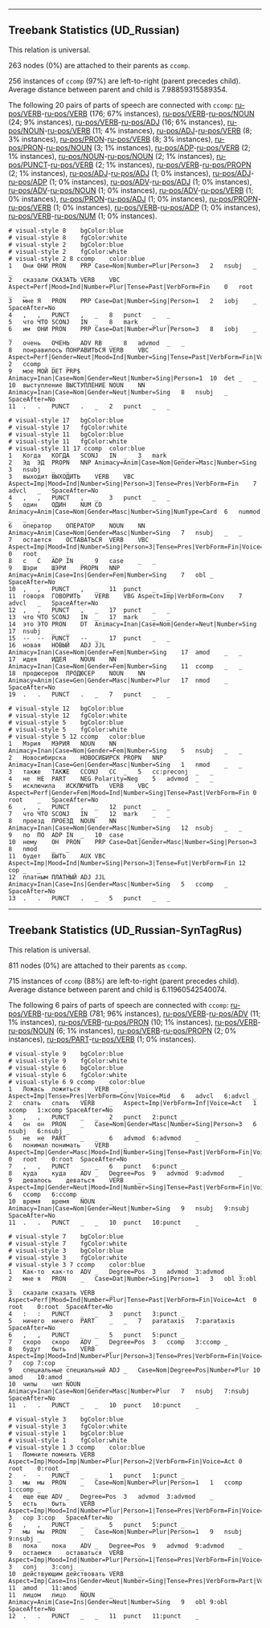

--------------------------------------------------------------------------------

## Treebank Statistics (UD_Russian)

This relation is universal.

263 nodes (0%) are attached to their parents as `ccomp`.

256 instances of `ccomp` (97%) are left-to-right (parent precedes child).
Average distance between parent and child is 7.98859315589354.

The following 20 pairs of parts of speech are connected with `ccomp`: [ru-pos/VERB]()-[ru-pos/VERB]() (176; 67% instances), [ru-pos/VERB]()-[ru-pos/NOUN]() (24; 9% instances), [ru-pos/VERB]()-[ru-pos/ADJ]() (16; 6% instances), [ru-pos/NOUN]()-[ru-pos/VERB]() (11; 4% instances), [ru-pos/ADJ]()-[ru-pos/VERB]() (8; 3% instances), [ru-pos/PRON]()-[ru-pos/VERB]() (8; 3% instances), [ru-pos/PRON]()-[ru-pos/NOUN]() (3; 1% instances), [ru-pos/ADP]()-[ru-pos/VERB]() (2; 1% instances), [ru-pos/NOUN]()-[ru-pos/NOUN]() (2; 1% instances), [ru-pos/PUNCT]()-[ru-pos/VERB]() (2; 1% instances), [ru-pos/VERB]()-[ru-pos/PROPN]() (2; 1% instances), [ru-pos/ADJ]()-[ru-pos/ADJ]() (1; 0% instances), [ru-pos/ADJ]()-[ru-pos/ADP]() (1; 0% instances), [ru-pos/ADV]()-[ru-pos/ADJ]() (1; 0% instances), [ru-pos/ADV]()-[ru-pos/NOUN]() (1; 0% instances), [ru-pos/ADV]()-[ru-pos/VERB]() (1; 0% instances), [ru-pos/PRON]()-[ru-pos/ADJ]() (1; 0% instances), [ru-pos/PROPN]()-[ru-pos/VERB]() (1; 0% instances), [ru-pos/VERB]()-[ru-pos/ADP]() (1; 0% instances), [ru-pos/VERB]()-[ru-pos/NUM]() (1; 0% instances).


~~~ conllu
# visual-style 8	bgColor:blue
# visual-style 8	fgColor:white
# visual-style 2	bgColor:blue
# visual-style 2	fgColor:white
# visual-style 2 8 ccomp	color:blue
1	Они	ОНИ	PRON	PRP	Case=Nom|Number=Plur|Person=3	2	nsubj	_	_
2	сказали	СКАЗАТЬ	VERB	VBC	Aspect=Perf|Mood=Ind|Number=Plur|Tense=Past|VerbForm=Fin	0	root	_	_
3	мне	Я	PRON	PRP	Case=Dat|Number=Sing|Person=1	2	iobj	_	SpaceAfter=No
4	,	,	PUNCT	,	_	8	punct	_	_
5	что	ЧТО	SCONJ	IN	_	8	mark	_	_
6	им	ОНИ	PRON	PRP	Case=Dat|Number=Plur|Person=3	8	iobj	_	_
7	очень	ОЧЕНЬ	ADV	RB	_	8	advmod	_	_
8	понравилось	ПОНРАВИТЬСЯ	VERB	VBC	Aspect=Perf|Gender=Neut|Mood=Ind|Number=Sing|Tense=Past|VerbForm=Fin|Voice=Mid	2	ccomp	_	_
9	мое	МОЙ	DET	PRP$	Animacy=Inan|Case=Nom|Gender=Neut|Number=Sing|Person=1	10	det	_	_
10	выступление	ВЫСТУПЛЕНИЕ	NOUN	NN	Animacy=Inan|Case=Nom|Gender=Neut|Number=Sing	8	nsubj	_	SpaceAfter=No
11	.	.	PUNCT	.	_	2	punct	_	_

~~~


~~~ conllu
# visual-style 17	bgColor:blue
# visual-style 17	fgColor:white
# visual-style 11	bgColor:blue
# visual-style 11	fgColor:white
# visual-style 11 17 ccomp	color:blue
1	Когда	КОГДА	SCONJ	IN	_	3	mark	_	_
2	Эд	ЭД	PROPN	NNP	Animacy=Anim|Case=Nom|Gender=Masc|Number=Sing	3	nsubj	_	_
3	выходит	ВЫХОДИТЬ	VERB	VBC	Aspect=Imp|Mood=Ind|Number=Sing|Person=3|Tense=Pres|VerbForm=Fin	7	advcl	_	SpaceAfter=No
4	,	,	PUNCT	,	_	3	punct	_	_
5	один	ОДИН	NUM	CD	Animacy=Anim|Case=Nom|Gender=Masc|Number=Sing|NumType=Card	6	nummod	_	_
6	оператор	ОПЕРАТОР	NOUN	NN	Animacy=Anim|Case=Nom|Gender=Masc|Number=Sing	7	nsubj	_	_
7	остается	ОСТАВАТЬСЯ	VERB	VBC	Aspect=Imp|Mood=Ind|Number=Sing|Person=3|Tense=Pres|VerbForm=Fin|Voice=Mid	0	root	_	_
8	с	С	ADP	IN	_	9	case	_	_
9	Шэри	ШЭРИ	PROPN	NNP	Animacy=Anim|Case=Ins|Gender=Fem|Number=Sing	7	obl	_	SpaceAfter=No
10	,	,	PUNCT	,	_	11	punct	_	_
11	говоря	ГОВОРИТЬ	VERB	VBG	Aspect=Imp|VerbForm=Conv	7	advcl	_	SpaceAfter=No
12	,	,	PUNCT	,	_	17	punct	_	_
13	что	ЧТО	SCONJ	IN	_	17	mark	_	_
14	это	ЭТО	PRON	DT	Animacy=Inan|Case=Nom|Gender=Neut|Number=Sing	17	nsubj	_	_
15	--	--	PUNCT	--	_	17	punct	_	_
16	новая	НОВЫЙ	ADJ	JJL	Animacy=Inan|Case=Nom|Gender=Fem|Number=Sing	17	amod	_	_
17	идея	ИДЕЯ	NOUN	NN	Animacy=Inan|Case=Nom|Gender=Fem|Number=Sing	11	ccomp	_	_
18	продюсеров	ПРОДЮСЕР	NOUN	NN	Animacy=Anim|Case=Gen|Gender=Masc|Number=Plur	17	nmod	_	SpaceAfter=No
19	.	.	PUNCT	.	_	7	punct	_	_

~~~


~~~ conllu
# visual-style 12	bgColor:blue
# visual-style 12	fgColor:white
# visual-style 5	bgColor:blue
# visual-style 5	fgColor:white
# visual-style 5 12 ccomp	color:blue
1	Мэрия	МЭРИЯ	NOUN	NN	Animacy=Inan|Case=Nom|Gender=Fem|Number=Sing	5	nsubj	_	_
2	Новосибирска	НОВОСИБИРСК	PROPN	NNP	Animacy=Inan|Case=Gen|Gender=Masc|Number=Sing	1	nmod	_	_
3	также	ТАКЖЕ	CCONJ	CC	_	5	cc:preconj	_	_
4	не	НЕ	PART	NEG	Polarity=Neg	5	advmod	_	_
5	исключила	ИСКЛЮЧИТЬ	VERB	VBC	Aspect=Perf|Gender=Fem|Mood=Ind|Number=Sing|Tense=Past|VerbForm=Fin	0	root	_	SpaceAfter=No
6	,	,	PUNCT	,	_	12	punct	_	_
7	что	ЧТО	SCONJ	IN	_	12	mark	_	_
8	проезд	ПРОЕЗД	NOUN	NN	Animacy=Inan|Case=Nom|Gender=Masc|Number=Sing	12	nsubj	_	_
9	по	ПО	ADP	IN	_	10	case	_	_
10	нему	ОН	PRON	PRP	Case=Dat|Gender=Masc|Number=Sing|Person=3	8	nmod	_	_
11	будет	БЫТЬ	AUX	VBC	Aspect=Imp|Mood=Ind|Number=Sing|Person=3|Tense=Fut|VerbForm=Fin	12	cop	_	_
12	платным	ПЛАТНЫЙ	ADJ	JJL	Animacy=Inan|Case=Ins|Gender=Masc|Number=Sing	5	ccomp	_	SpaceAfter=No
13	.	.	PUNCT	.	_	5	punct	_	_

~~~




--------------------------------------------------------------------------------

## Treebank Statistics (UD_Russian-SynTagRus)

This relation is universal.

811 nodes (0%) are attached to their parents as `ccomp`.

715 instances of `ccomp` (88%) are left-to-right (parent precedes child).
Average distance between parent and child is 6.11960542540074.

The following 6 pairs of parts of speech are connected with `ccomp`: [ru-pos/VERB]()-[ru-pos/VERB]() (781; 96% instances), [ru-pos/VERB]()-[ru-pos/ADV]() (11; 1% instances), [ru-pos/VERB]()-[ru-pos/PRON]() (10; 1% instances), [ru-pos/VERB]()-[ru-pos/NOUN]() (6; 1% instances), [ru-pos/VERB]()-[ru-pos/PROPN]() (2; 0% instances), [ru-pos/PART]()-[ru-pos/VERB]() (1; 0% instances).


~~~ conllu
# visual-style 9	bgColor:blue
# visual-style 9	fgColor:white
# visual-style 6	bgColor:blue
# visual-style 6	fgColor:white
# visual-style 6 9 ccomp	color:blue
1	Ложась	ложиться	VERB	_	Aspect=Imp|Tense=Pres|VerbForm=Conv|Voice=Mid	6	advcl	6:advcl	_
2	спать	спать	VERB	_	Aspect=Imp|VerbForm=Inf|Voice=Act	1	xcomp	1:xcomp	SpaceAfter=No
3	,	,	PUNCT	_	_	2	punct	2:punct	_
4	он	он	PRON	_	Case=Nom|Gender=Masc|Number=Sing|Person=3	6	nsubj	6:nsubj	_
5	не	не	PART	_	_	6	advmod	6:advmod	_
6	понимал	понимать	VERB	_	Aspect=Imp|Gender=Masc|Mood=Ind|Number=Sing|Tense=Past|VerbForm=Fin|Voice=Act	0	root	0:root	SpaceAfter=No
7	,	,	PUNCT	_	_	6	punct	6:punct	_
8	куда	куда	ADV	_	Degree=Pos	9	advmod	9:advmod	_
9	девалось	деваться	VERB	_	Aspect=Imp|Gender=Neut|Mood=Ind|Number=Sing|Tense=Past|VerbForm=Fin|Voice=Mid	6	ccomp	6:ccomp	_
10	время	время	NOUN	_	Animacy=Inan|Case=Nom|Gender=Neut|Number=Sing	9	nsubj	9:nsubj	SpaceAfter=No
11	.	.	PUNCT	_	_	10	punct	10:punct	_

~~~


~~~ conllu
# visual-style 7	bgColor:blue
# visual-style 7	fgColor:white
# visual-style 3	bgColor:blue
# visual-style 3	fgColor:white
# visual-style 3 7 ccomp	color:blue
1	Как-то	как-то	ADV	_	Degree=Pos	3	advmod	3:advmod	_
2	мне	я	PRON	_	Case=Dat|Number=Sing|Person=1	3	obl	3:obl	_
3	сказали	сказать	VERB	_	Aspect=Perf|Mood=Ind|Number=Plur|Tense=Past|VerbForm=Fin|Voice=Act	0	root	0:root	SpaceAfter=No
4	:	:	PUNCT	_	_	3	punct	3:punct	_
5	ничего	ничего	PART	_	_	7	parataxis	7:parataxis	SpaceAfter=No
6	,	,	PUNCT	_	_	5	punct	5:punct	_
7	скоро	скоро	ADV	_	Degree=Pos	3	ccomp	3:ccomp	_
8	будут	быть	VERB	_	Aspect=Imp|Mood=Ind|Number=Plur|Person=3|Tense=Pres|VerbForm=Fin|Voice=Act	7	cop	7:cop	_
9	специальные	специальный	ADJ	_	Case=Nom|Degree=Pos|Number=Plur	10	amod	10:amod	_
10	чипы	чип	NOUN	_	Animacy=Inan|Case=Nom|Gender=Masc|Number=Plur	7	nsubj	7:nsubj	SpaceAfter=No
11	.	.	PUNCT	_	_	10	punct	10:punct	_

~~~


~~~ conllu
# visual-style 3	bgColor:blue
# visual-style 3	fgColor:white
# visual-style 1	bgColor:blue
# visual-style 1	fgColor:white
# visual-style 1 3 ccomp	color:blue
1	Помните	помнить	VERB	_	Aspect=Imp|Mood=Imp|Number=Plur|Person=2|VerbForm=Fin|Voice=Act	0	root	0:root	_
2	-	-	PUNCT	_	_	1	punct	1:punct	_
3	мы	мы	PRON	_	Case=Nom|Number=Plur|Person=1	1	ccomp	1:ccomp	_
4	еще	еще	ADV	_	Degree=Pos	3	advmod	3:advmod	_
5	есть	быть	VERB	_	Aspect=Imp|Mood=Ind|Number=Plur|Person=1|Tense=Pres|VerbForm=Fin|Voice=Act	3	cop	3:cop	SpaceAfter=No
6	,	,	PUNCT	_	_	5	punct	5:punct	_
7	мы	мы	PRON	_	Case=Nom|Number=Plur|Person=1	9	nsubj	9:nsubj	_
8	пока	пока	ADV	_	Degree=Pos	9	advmod	9:advmod	_
9	остаемся	оставаться	VERB	_	Aspect=Imp|Mood=Ind|Number=Plur|Person=1|Tense=Pres|VerbForm=Fin|Voice=Mid	3	conj	3:conj	_
10	действующим	действовать	VERB	_	Aspect=Imp|Case=Ins|Gender=Neut|Number=Sing|Tense=Pres|VerbForm=Part|Voice=Act	11	amod	11:amod	_
11	лицом	лицо	NOUN	_	Animacy=Anim|Case=Ins|Gender=Neut|Number=Sing	9	obl	9:obl	SpaceAfter=No
12	.	.	PUNCT	_	_	11	punct	11:punct	_

~~~


